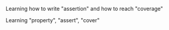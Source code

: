Learning how to write "assertion" and how to reach "coverage"

Learning "property", "assert", "cover"
